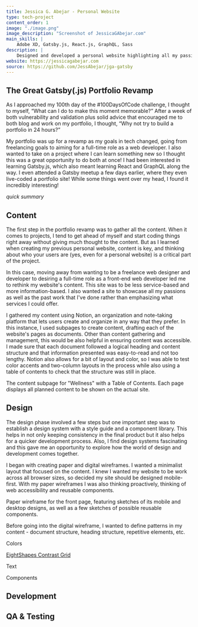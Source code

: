 ```yaml
---
title: Jessica G. Abejar - Personal Website
type: tech-project
content_order: 1
image: "./image.png"
image_description: "Screenshot of JessicaGAbejar.com"
main_skills: |
    Adobe XD, Gatsby.js, React.js, GraphQL, Sass
description: |
    Designed and developed a personal website highlighting all my passions and interests as well as my past achievements.
website: https://jessicagabejar.com
source: https://github.com/JessAbejar/jga-gatsby
---
```


## The Great Gatsby(.js) Portfolio Revamp

As I approached my 100th day of the #100DaysOfCode challenge, I thought to myself, “What can I do to make this moment memorable?” After a week of both vulnerability and validation plus solid advice that encouraged me to both blog and work on my portfolio, I thought, “Why not try to build a portfolio in 24 hours?”

My portfolio was up for a revamp as my goals in tech changed, going from freelancing goals to aiming for a full-time role as a web developer. I also wanted to take on a project where I can learn something new so I thought this was a great opportunity to do both at once! I had been interested in learning Gatsby.js, which also meant learning React and GraphQL along the way. I even attended a Gatsby meetup a few days earlier, where they even live-coded a portfolio site! While some things went over my head, I found it incredibly interesting!

_quick summary_

## Content

The first step in the portfolio revamp was to gather all the content. When it comes to projects, I tend to get ahead of myself and start coding things right away without giving much thought to the content. But as I learned when creating my previous personal website, content is key, and thinking about who your users are (yes, even for a personal website) is a critical part of the project.

In this case, moving away from wanting to be a freelance web designer and developer to desiring a full-time role as a front-end web developer led me to rethink my website's content. This site was to be less service-based and more information-based. I also wanted a site to showcase all my passions as well as the past work that I've done rather than emphasizing what services I could offer. 

I gathered my content using Notion, an organization and note-taking platform that lets users create and organize in any way that they prefer. In this instance, I used subpages to create content, drafting each of the website's pages as documents. Other than content gathering and management, this would be also helpful in ensuring content was accessible. I made sure that each document followed a logical heading and content structure and that information presented was easy-to-read and not too lengthy. Notion also allows for a bit of layout and color, so I was able to test color accents and two-column layouts in the process while also using a table of contents to check that the structure was still in place.

The content subpage for "Wellness" with a Table of Contents. Each page displays all planned content to be shown on the actual site.

## Design

The design phase involved a few steps but one important step was to establish a design system with a style guide and a component library. This helps in not only keeping consistency in the final product but it also helps for a quicker development process. Also, I find design systems fascinating and this gave me an opportunity to explore how the world of design and development comes together.

I began with creating paper and digital wireframes. I wanted a minimalist layout that focused on the content. I knew I wanted my website to be work across all browser sizes, so decided my site should be designed mobile-first. With my paper wireframes I was also thinking proactively, thinking of web accessibility and reusable components.

Paper wireframe for the front page, featuring sketches of its mobile and desktop designs, as well as a few sketches of possible reusable components.

Before going into the digital wireframe, I wanted to define patterns in my content - document structure, heading structure, repetitive elements, etc.

Colors

[EightShapes Contrast Grid](http://contrast-grid.eightshapes.com/)

Text

Components

## Development

## QA & Testing